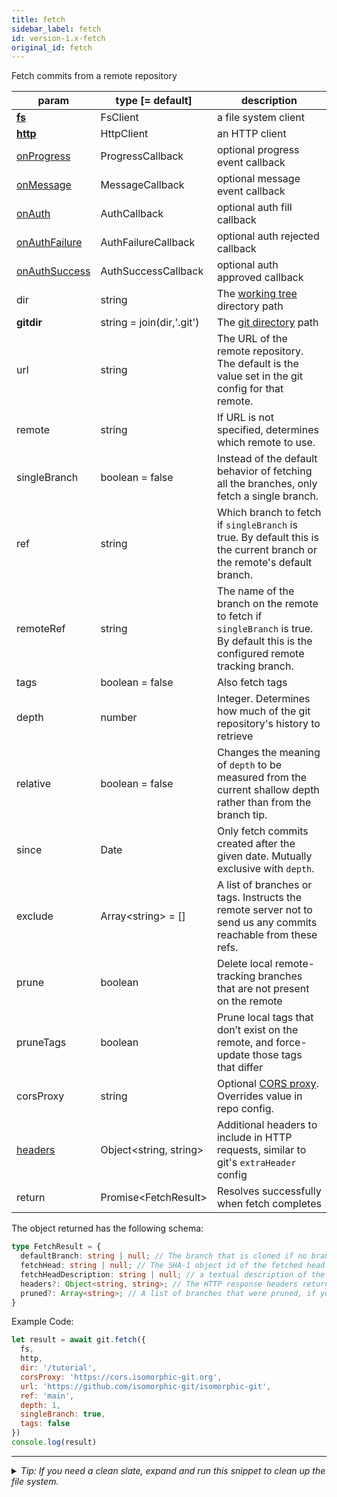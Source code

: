 ```yaml
---
title: fetch
sidebar_label: fetch
id: version-1.x-fetch
original_id: fetch
---
```


Fetch commits from a remote repository

| param                            | type [= default]          | description                                                                                                                        |
| -------------------------------- | ------------------------- | ---------------------------------------------------------------------------------------------------------------------------------- |
| [**fs**](./fs)                   | FsClient                  | a file system client                                                                                                               |
| [**http**](./http)               | HttpClient                | an HTTP client                                                                                                                     |
| [onProgress](./onProgress)       | ProgressCallback          | optional progress event callback                                                                                                   |
| [onMessage](./onMessage)         | MessageCallback           | optional message event callback                                                                                                    |
| [onAuth](./onAuth)               | AuthCallback              | optional auth fill callback                                                                                                        |
| [onAuthFailure](./onAuthFailure) | AuthFailureCallback       | optional auth rejected callback                                                                                                    |
| [onAuthSuccess](./onAuthSuccess) | AuthSuccessCallback       | optional auth approved callback                                                                                                    |
| dir                              | string                    | The [working tree](dir-vs-gitdir.md) directory path                                                                                |
| **gitdir**                       | string = join(dir,'.git') | The [git directory](dir-vs-gitdir.md) path                                                                                         |
| url                              | string                    | The URL of the remote repository. The default is the value set in the git config for that remote.                                  |
| remote                           | string                    | If URL is not specified, determines which remote to use.                                                                           |
| singleBranch                     | boolean = false           | Instead of the default behavior of fetching all the branches, only fetch a single branch.                                          |
| ref                              | string                    | Which branch to fetch if `singleBranch` is true. By default this is the current branch or the remote's default branch.             |
| remoteRef                        | string                    | The name of the branch on the remote to fetch if `singleBranch` is true. By default this is the configured remote tracking branch. |
| tags                             | boolean = false           | Also fetch tags                                                                                                                    |
| depth                            | number                    | Integer. Determines how much of the git repository's history to retrieve                                                           |
| relative                         | boolean = false           | Changes the meaning of `depth` to be measured from the current shallow depth rather than from the branch tip.                      |
| since                            | Date                      | Only fetch commits created after the given date. Mutually exclusive with `depth`.                                                  |
| exclude                          | Array\<string\> = []      | A list of branches or tags. Instructs the remote server not to send us any commits reachable from these refs.                      |
| prune                            | boolean                   | Delete local remote-tracking branches that are not present on the remote                                                           |
| pruneTags                        | boolean                   | Prune local tags that don’t exist on the remote, and force-update those tags that differ                                           |
| corsProxy                        | string                    | Optional [CORS proxy](https://www.npmjs.com/%40isomorphic-git/cors-proxy). Overrides value in repo config.                         |
| [headers](./headers)             | Object\<string, string\>  | Additional headers to include in HTTP requests, similar to git's `extraHeader` config                                              |
| return                           | Promise\<FetchResult\>    | Resolves successfully when fetch completes                                                                                         |

The object returned has the following schema:

```ts
type FetchResult = {
  defaultBranch: string | null; // The branch that is cloned if no branch is specified
  fetchHead: string | null; // The SHA-1 object id of the fetched head commit
  fetchHeadDescription: string | null; // a textual description of the branch that was fetched
  headers?: Object<string, string>; // The HTTP response headers returned by the git server
  pruned?: Array<string>; // A list of branches that were pruned, if you provided the `prune` parameter
}
```

Example Code:

```js live
let result = await git.fetch({
  fs,
  http,
  dir: '/tutorial',
  corsProxy: 'https://cors.isomorphic-git.org',
  url: 'https://github.com/isomorphic-git/isomorphic-git',
  ref: 'main',
  depth: 1,
  singleBranch: true,
  tags: false
})
console.log(result)
```


---

<details>
<summary><i>Tip: If you need a clean slate, expand and run this snippet to clean up the file system.</i></summary>

```js live
window.fs = new LightningFS('fs', { wipe: true })
window.pfs = window.fs.promises
console.log('done')
```
</details>

<script>
(function rewriteEditLink() {
  const el = document.querySelector('a.edit-page-link.button');
  if (el) {
    el.href = 'https://github.com/isomorphic-git/isomorphic-git/edit/main/src/api/fetch.js';
  }
})();
</script>